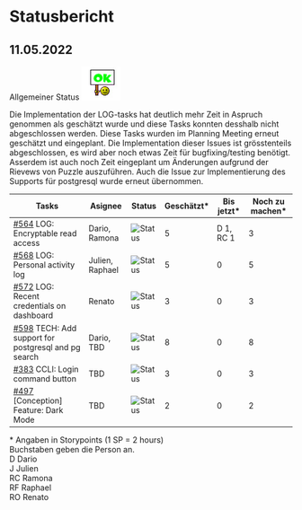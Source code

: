 # Statusbericht
## 11.05.2022

Allgemeiner Status ![Status](https://github.com/RamonaChristen/PSE-Documents/blob/main/public/images/status_ok.jpg?raw=true)

Die Implementation der LOG-tasks hat deutlich mehr Zeit in Aspruch genommen als geschätzt wurde und diese Tasks konnten desshalb nicht abgeschlossen werden. Diese Tasks wurden im Planning Meeting erneut geschätzt und eingeplant. Die Implementation dieser Issues ist grösstenteils abgeschlossen, es wird aber noch etwas Zeit für bugfixing/testing benötigt. Asserdem ist auch noch Zeit eingeplant um Änderungen aufgrund der Rievews von Puzzle auszuführen. Auch die Issue zur Implementierung des Supports für postgresql wurde erneut übernommen.

| Tasks       | Asignee   | Status | Geschätzt*  | Bis jetzt*  | Noch zu machen* |
| ----------- | -------   | -------| -----------|----------- | ------|
| [#564](https://github.com/puzzle/cryptopus/issues/564) LOG: Encryptable read access | Dario, Ramona | ![Status](https://img.shields.io/badge/Status-OK-green) | 5 | D 1, RC 1 | 3 |
| [#568](https://github.com/puzzle/cryptopus/issues/568) LOG: Personal activity log | Julien, Raphael    | ![Status](https://img.shields.io/badge/Status-OK-green)  | 5 | 0 | 5 |    
| [#572](https://github.com/puzzle/cryptopus/issues/572) LOG: Recent credentials on dashboard | Renato | ![Status](https://img.shields.io/badge/Status-OK-green) | 3 | 0 | 3 |    
| [#598](https://github.com/puzzle/cryptopus/issues/598) TECH: Add support for postgresql and pg search | Dario, TBD | ![Status](https://img.shields.io/badge/Status-OK-green) | 8 | 0 |8 |
| [#383](https://github.com/puzzle/cryptopus/issues/383) CCLI: Login command button | TBD | ![Status](https://img.shields.io/badge/Status-TBD-yellow) | 3 | 0 | 3 |
| [#497](https://github.com/puzzle/cryptopus/issues/497) [Conception] Feature: Dark Mode | TBD | ![Status](https://img.shields.io/badge/Status-TBD-yellow) | 2 | 0 | 2|

\* Angaben in Storypoints (1 SP = 2 hours)  
Buchstaben geben die Person an.  
D Dario  
J Julien  
RC Ramona  
RF Raphael  
RO Renato
